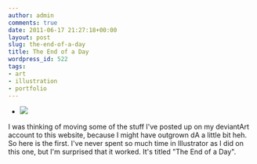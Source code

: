```yaml
---
author: admin
comments: true
date: 2011-06-17 21:27:18+00:00
layout: post
slug: the-end-of-a-day
title: The End of a Day
wordpress_id: 522
tags:
- art
- illustration
- portfolio
---
```







  * ![](http://www.noio.nl/wordpress/wp-content/uploads/the-end-of-a-day/submit-455x600.png)







I was thinking of moving some of the stuff I've posted up on my deviantArt account to this website, because I might have outgrown dA a little bit heh. So here is the first. I've never spent so much time in Illustrator as I did on this one, but I'm surprised that it worked. It's titled "The End of a Day".
